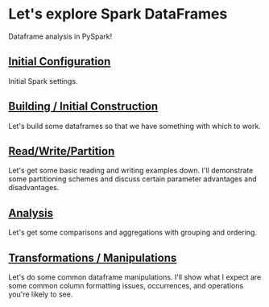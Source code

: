 # Let's explore Spark DataFrames
Dataframe analysis in PySpark!

<!-- [(home)](https://dmerz75.github.io/spark2_dfanalysis)
[(git-home)](https://github.com/dmerz75/spark2_dfanalysis) -->
<!-- [Iridium](https://dmerz75.github.io/iridium_catalyst/) for details. -->

## [Initial Configuration](pages/Initial_Configuration.md)

Initial Spark settings.

## [Building / Initial Construction](pages/Building_DataFrames.md)

Let's build some dataframes so that we have something with which to work.


## [Read/Write/Partition](pages/Read_Write_Partition.md)

Let's get some basic reading and writing examples down. I'll demonstrate some
partitioning schemes and discuss certain parameter advantages and disadvantages.


## [Analysis](pages/Analysis.md)

Let's get some comparisons and aggregations with grouping and ordering.


## [Transformations / Manipulations](pages/transformations.md)

Let's do some common dataframe manipulations. I'll show what I expect are some
common column formatting issues, occurrences, and operations you're likely to see.



<!-- ## Python
```python

for i in range(10):
    print(i) -->
<!-- ``` -->
